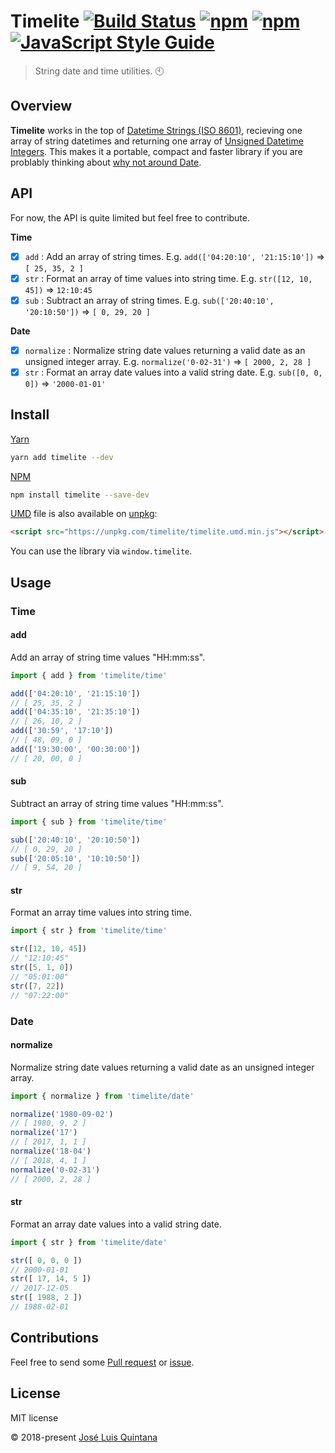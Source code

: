 # Timelite [![Build Status](https://travis-ci.org/joseluisq/timelite.svg?branch=master)](https://travis-ci.org/joseluisq/timelite) [![npm](https://img.shields.io/npm/v/timelite.svg)](https://www.npmjs.com/package/timelite) [![npm](https://img.shields.io/npm/dt/timelite.svg)](https://www.npmjs.com/package/timelite) [![JavaScript Style Guide](https://img.shields.io/badge/code_style-standard-brightgreen.svg)](https://standardjs.com)

> String date and time utilities. :clock10:

## Overview

__Timelite__ works in the top of [Datetime Strings (ISO 8601)](https://es.wikipedia.org/wiki/ISO_8601), recieving one array of string datetimes and returning one array of [Unsigned Datetime Integers](https://en.wikipedia.org/wiki/Signedness). This makes it a portable, compact and faster library if you are problably thinking about [why not around Date](https://codeofmatt.com/javascript-date-type-is-horribly-broken/).

## API

For now, the API is quite limited but feel free to contribute.

__Time__

- [x] `add` : Add an array of string times. E.g. `add(['04:20:10', '21:15:10'])` => `[ 25, 35, 2 ]`
- [x] `str` : Format an array of time values into string time. E.g. `str([12, 10, 45])` => `12:10:45`
- [x] `sub` : Subtract an array of string times. E.g. `sub(['20:40:10', '20:10:50'])` => `[ 0, 29, 20 ]`

__Date__

- [x] `normalize` : Normalize string date values returning a valid date as an unsigned integer array. E.g. `normalize('0-02-31')` => `[ 2000, 2, 28 ]`
- [x] `str` : Format an array date values into a valid string date. E.g. `sub([0, 0, 0])` => `'2000-01-01'`

## Install

[Yarn](https://github.com/yarnpkg/)

```sh
yarn add timelite --dev
```

[NPM](https://www.npmjs.com/)

```sh
npm install timelite --save-dev
```

[UMD](https://github.com/umdjs/umd/) file is also available on [unpkg](https://unpkg.com):

```html
<script src="https://unpkg.com/timelite/timelite.umd.min.js"></script>
```

You can use the library via `window.timelite`.

## Usage

### Time

#### add

Add an array of string time values "HH:mm:ss".

```js
import { add } from 'timelite/time'

add(['04:20:10', '21:15:10'])
// [ 25, 35, 2 ]
add(['04:35:10', '21:35:10'])
// [ 26, 10, 2 ]
add(['30:59', '17:10'])
// [ 48, 09, 0 ]
add(['19:30:00', '00:30:00'])
// [ 20, 00, 0 ]
```

#### sub

Subtract an array of string time values "HH:mm:ss".

```js
import { sub } from 'timelite/time'

sub(['20:40:10', '20:10:50'])
// [ 0, 29, 20 ]
sub(['20:05:10', '10:10:50'])
// [ 9, 54, 20 ]
```

#### str

Format an array time values into string time.

```js
import { str } from 'timelite/time'

str([12, 10, 45])
// "12:10:45"
str([5, 1, 0])
// "05:01:00"
str([7, 22])
// "07:22:00"
```

### Date

#### normalize

Normalize string date values returning a valid date as an unsigned integer array.

```js
import { normalize } from 'timelite/date'

normalize('1980-09-02')
// [ 1980, 9, 2 ]
normalize('17')
// [ 2017, 1, 1 ]
normalize('18-04')
// [ 2018, 4, 1 ]
normalize('0-02-31')
// [ 2000, 2, 28 ]
```

#### str

Format an array date values into a valid string date.

```js
import { str } from 'timelite/date'

str([ 0, 0, 0 ])
// 2000-01-01
str([ 17, 14, 5 ])
// 2017-12-05
str([ 1988, 2 ])
// 1988-02-01
```

## Contributions

Feel free to send some [Pull request](https://github.com/joseluisq/timelite/pulls) or [issue](https://github.com/joseluisq/timelite/issues).

## License
MIT license

© 2018-present [José Luis Quintana](http://git.io/joseluisq)
